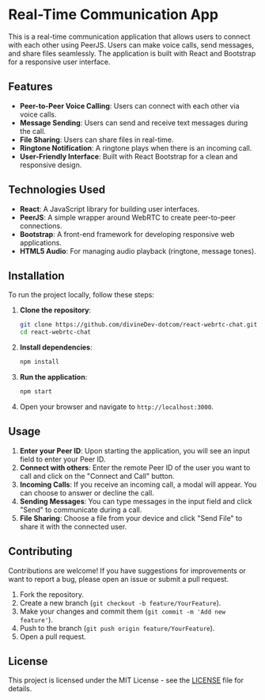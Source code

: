 # Real-Time Communication App

This is a real-time communication application that allows users to connect with each other using PeerJS. Users can make voice calls, send messages, and share files seamlessly. The application is built with React and Bootstrap for a responsive user interface.

## Features

- **Peer-to-Peer Voice Calling**: Users can connect with each other via voice calls.
- **Message Sending**: Users can send and receive text messages during the call.
- **File Sharing**: Users can share files in real-time.
- **Ringtone Notification**: A ringtone plays when there is an incoming call.
- **User-Friendly Interface**: Built with React Bootstrap for a clean and responsive design.

## Technologies Used

- **React**: A JavaScript library for building user interfaces.
- **PeerJS**: A simple wrapper around WebRTC to create peer-to-peer connections.
- **Bootstrap**: A front-end framework for developing responsive web applications.
- **HTML5 Audio**: For managing audio playback (ringtone, message tones).

## Installation

To run the project locally, follow these steps:

1. **Clone the repository**:
   ```bash
   git clone https://github.com/divineDev-dotcom/react-webrtc-chat.git
   cd react-webrtc-chat
   ```

2. **Install dependencies**:
   ```bash
   npm install
   ```

3. **Run the application**:
   ```bash
   npm start
   ```

4. Open your browser and navigate to `http://localhost:3000`.

## Usage

1. **Enter your Peer ID**: Upon starting the application, you will see an input field to enter your Peer ID.
2. **Connect with others**: Enter the remote Peer ID of the user you want to call and click on the "Connect and Call" button.
3. **Incoming Calls**: If you receive an incoming call, a modal will appear. You can choose to answer or decline the call.
4. **Sending Messages**: You can type messages in the input field and click "Send" to communicate during a call.
5. **File Sharing**: Choose a file from your device and click "Send File" to share it with the connected user.

## Contributing

Contributions are welcome! If you have suggestions for improvements or want to report a bug, please open an issue or submit a pull request.

1. Fork the repository.
2. Create a new branch (`git checkout -b feature/YourFeature`).
3. Make your changes and commit them (`git commit -m 'Add new feature'`).
4. Push to the branch (`git push origin feature/YourFeature`).
5. Open a pull request.

## License

This project is licensed under the MIT License - see the [LICENSE](LICENSE) file for details.